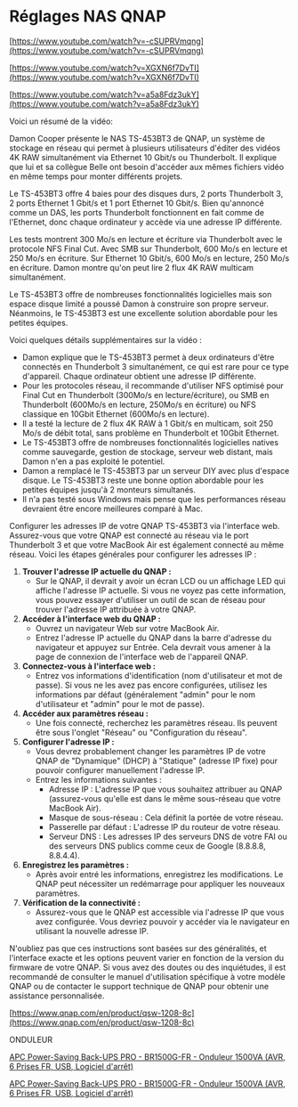 # Réglages NAS QNAP

[https://www.youtube.com/watch?v=-cSUPRVmqng](https://www.youtube.com/watch?v=-cSUPRVmqng)

[https://www.youtube.com/watch?v=XGXN6f7DvTI](https://www.youtube.com/watch?v=XGXN6f7DvTI)

[https://www.youtube.com/watch?v=a5a8Fdz3ukY](https://www.youtube.com/watch?v=a5a8Fdz3ukY)

Voici un résumé de la vidéo:

Damon Cooper présente le NAS TS-453BT3 de QNAP, un système de stockage en réseau qui permet à plusieurs utilisateurs d'éditer des vidéos 4K RAW simultanément via Ethernet 10 Gbit/s ou Thunderbolt. Il explique que lui et sa collègue Belle ont besoin d'accéder aux mêmes fichiers vidéo en même temps pour monter différents projets.

Le TS-453BT3 offre 4 baies pour des disques durs, 2 ports Thunderbolt 3, 2 ports Ethernet 1 Gbit/s et 1 port Ethernet 10 Gbit/s. Bien qu'annoncé comme un DAS, les ports Thunderbolt fonctionnent en fait comme de l'Ethernet, donc chaque ordinateur y accède via une adresse IP différente.

Les tests montrent 300 Mo/s en lecture et écriture via Thunderbolt avec le protocole NFS Final Cut. Avec SMB sur Thunderbolt, 600 Mo/s en lecture et 250 Mo/s en écriture. Sur Ethernet 10 Gbit/s, 600 Mo/s en lecture, 250 Mo/s en écriture. Damon montre qu'on peut lire 2 flux 4K RAW multicam simultanément.

Le TS-453BT3 offre de nombreuses fonctionnalités logicielles mais son espace disque limité a poussé Damon à construire son propre serveur. Néanmoins, le TS-453BT3 est une excellente solution abordable pour les petites équipes.

Voici quelques détails supplémentaires sur la vidéo :

- Damon explique que le TS-453BT3 permet à deux ordinateurs d'être connectés en Thunderbolt 3 simultanément, ce qui est rare pour ce type d'appareil. Chaque ordinateur obtient une adresse IP différente.
- Pour les protocoles réseau, il recommande d'utiliser NFS optimisé pour Final Cut en Thunderbolt (300Mo/s en lecture/écriture), ou SMB en Thunderbolt (600Mo/s en lecture, 250Mo/s en écriture) ou NFS classique en 10Gbit Ethernet (600Mo/s en lecture).
- Il a testé la lecture de 2 flux 4K RAW à 1 Gbit/s en multicam, soit 250 Mo/s de débit total, sans problème en Thunderbolt et 10Gbit Ethernet.
- Le TS-453BT3 offre de nombreuses fonctionnalités logicielles natives comme sauvegarde, gestion de stockage, serveur web distant, mais Damon n'en a pas exploité le potentiel.
- Damon a remplacé le TS-453BT3 par un serveur DIY avec plus d'espace disque. Le TS-453BT3 reste une bonne option abordable pour les petites équipes jusqu'à 2 monteurs simultanés.
- Il n'a pas testé sous Windows mais pense que les performances réseau devraient être encore meilleures comparé à Mac.

Configurer les adresses IP de votre QNAP TS-453BT3 via l'interface web. Assurez-vous que votre QNAP est connecté au réseau via le port Thunderbolt 3 et que votre MacBook Air est également connecté au même réseau. Voici les étapes générales pour configurer les adresses IP :

1. **Trouver l'adresse IP actuelle du QNAP :**
    - Sur le QNAP, il devrait y avoir un écran LCD ou un affichage LED qui affiche l'adresse IP actuelle. Si vous ne voyez pas cette information, vous pouvez essayer d'utiliser un outil de scan de réseau pour trouver l'adresse IP attribuée à votre QNAP.
2. **Accéder à l'interface web du QNAP :**
    - Ouvrez un navigateur Web sur votre MacBook Air.
    - Entrez l'adresse IP actuelle du QNAP dans la barre d'adresse du navigateur et appuyez sur Entrée. Cela devrait vous amener à la page de connexion de l'interface web de l'appareil QNAP.
3. **Connectez-vous à l'interface web :**
    - Entrez vos informations d'identification (nom d'utilisateur et mot de passe). Si vous ne les avez pas encore configurées, utilisez les informations par défaut (généralement "admin" pour le nom d'utilisateur et "admin" pour le mot de passe).
4. **Accéder aux paramètres réseau :**
    - Une fois connecté, recherchez les paramètres réseau. Ils peuvent être sous l'onglet "Réseau" ou "Configuration du réseau".
5. **Configurer l'adresse IP :**
    - Vous devrez probablement changer les paramètres IP de votre QNAP de "Dynamique" (DHCP) à "Statique" (adresse IP fixe) pour pouvoir configurer manuellement l'adresse IP.
    - Entrez les informations suivantes :
        - Adresse IP : L'adresse IP que vous souhaitez attribuer au QNAP (assurez-vous qu'elle est dans le même sous-réseau que votre MacBook Air).
        - Masque de sous-réseau : Cela définit la portée de votre réseau.
        - Passerelle par défaut : L'adresse IP du routeur de votre réseau.
        - Serveur DNS : Les adresses IP des serveurs DNS de votre FAI ou des serveurs DNS publics comme ceux de Google (8.8.8.8, 8.8.4.4).
6. **Enregistrez les paramètres :**
    - Après avoir entré les informations, enregistrez les modifications. Le QNAP peut nécessiter un redémarrage pour appliquer les nouveaux paramètres.
7. **Vérification de la connectivité :**
    - Assurez-vous que le QNAP est accessible via l'adresse IP que vous avez configurée. Vous devriez pouvoir y accéder via le navigateur en utilisant la nouvelle adresse IP.

N'oubliez pas que ces instructions sont basées sur des généralités, et l'interface exacte et les options peuvent varier en fonction de la version du firmware de votre QNAP. Si vous avez des doutes ou des inquiétudes, il est recommandé de consulter le manuel d'utilisation spécifique à votre modèle QNAP ou de contacter le support technique de QNAP pour obtenir une assistance personnalisée.

[https://www.qnap.com/en/product/qsw-1208-8c](https://www.qnap.com/en/product/qsw-1208-8c)

ONDULEUR 

[APC Power-Saving Back-UPS PRO - BR1500G-FR - Onduleur 1500VA (AVR, 6 Prises FR, USB, Logiciel d'arrêt)](https://www.amazon.fr/APC-Power-Saving-Back-UPS-PRO-BR900G-FR/dp/B004FOVYG6/ref=sr_1_5?__mk_fr_FR=ÅMÅŽÕÑ&keywords=APC+UPS+1350VA&sr=8-5&th=1)

[APC Power-Saving Back-UPS PRO - BR1500G-FR - Onduleur 1500VA (AVR, 6 Prises FR, USB, Logiciel d'arrêt)](https://www.amazon.fr/APC-Power-Saving-Back-UPS-PRO-BR900G-FR/dp/B004FOVYG6/ref=sr_1_5?__mk_fr_FR=ÅMÅŽÕÑ&keywords=APC+UPS+1350VA&sr=8-5&th=1)